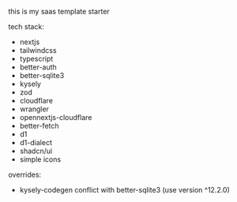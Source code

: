 this is my saas template starter 

tech stack:
- nextjs
- tailwindcss
- typescript
- better-auth
- better-sqlite3
- kysely
- zod
- cloudflare
- wrangler
- opennextjs-cloudflare
- better-fetch
- d1
- d1-dialect
- shadcn/ui
- simple icons


overrides:
- kysely-codegen conflict with better-sqlite3 (use version ^12.2.0)
